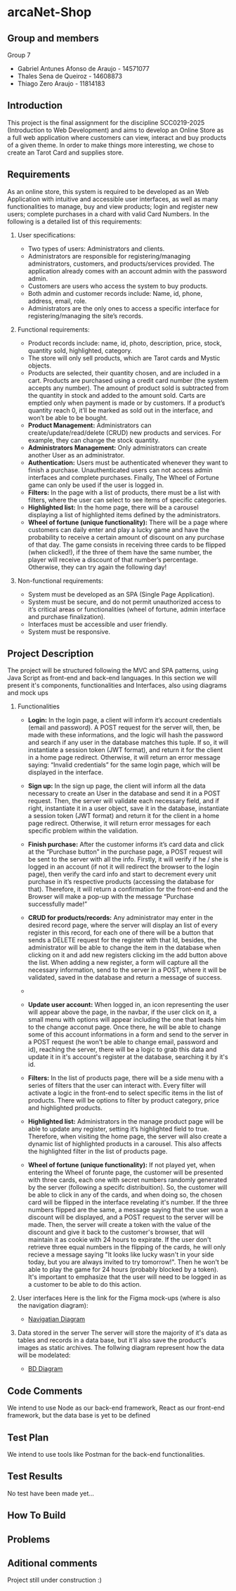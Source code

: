 # arcaNet-Shop

## Group and members
Group 7

* Gabriel Antunes Afonso de Araujo - 14571077
* Thales Sena de Queiroz - 14608873
* Thiago Zero Araujo - 11814183

## Introduction

This project is the final assignment for the discipline SCC0219-2025 (Introduction to Web Development) and aims to develop an Online Store as a full web application where customers can view, interact and buy products of a given theme. In order to make things more interesting, we chose to create an Tarot Card and supplies store.

## Requirements

As an online store, this system is required to be developed as an Web Application with intuitive and accessible user interfaces, as well as many functionalities to manage, buy and view products; login and register new users; complete purchases in a chard with valid Card Numbers. In the following is a detailed list of this requirements:

1. User specifications:
    - Two types of users: Administrators and clients.
    - Administrators are responsible for registering/managing administrators, customers, and products/services provided. The application already comes with an account admin with the password admin.
    - Customers are users who access the system to buy products.
    - Both admin and customer records include: Name, id, phone, address, email, role.
    - Administrators are the only ones to access a specific interface for  registering/managing the site’s records.

2. Functional requirements:
    - Product records include: name, id, photo, description, price, stock, quantity sold, highlighted, category.
    - The store will only sell products, which are Tarot cards and Mystic objects.
    - Products are selected, their quantity chosen, and are included in a cart. Products are purchased using a credit card number (the system accepts any number). The amount of product sold is subtracted from the quantity in stock and added to the amount sold. Carts are emptied only when payment is made or by customers. If a product’s quantity reach 0, it’ll be marked as sold out in the interface, and won’t be able to be bought.
    - **Product Management:** Administrators can create/update/read/delete (CRUD) new products and services. For example, they can change the stock quantity.
    - **Administrators Management:** Only administrators can create another User as an administrator.
    - **Authentication:** Users must be authenticated whenever they want to finish a purchase. Unauthenticated users can not access admin interfaces and complete purchases. Finally, The Wheel of Fortune game can only be used if the user is logged in.
    - **Filters:** In the page with a list of products, there must be a list with filters, where the user can select to see items of specific categories. 
    - **Highlighted list:** In the home page, there will be a carousel displaying a list of highlighted items defined by the administrators.
    - **Wheel of fortune (unique functionality):** There will be a page where customers can daily enter and play a lucky game and have the probability to receive a certain amount of discount on any purchase of that day. The game consists in receiving three cards to be flipped (when clicked!), if the three of them have the same number, the player will receive a discount of that number’s percentage. Otherwise, they can try again the following day!

3. Non-functional requirements:
    - System must be developed as an SPA (Single Page Application).
    - System must be secure, and do not permit unauthorized access to it’s critical areas or functionalities (wheel of fortune, admin interface and purchase finalization).
    - Interfaces must be accessible and user friendly.
    - System must be responsive.

## Project Description
The project will be structured following the MVC and SPA patterns, using Java Script as front-end and back-end languages. In this section we will present it's components, functionalities and Interfaces, also using diagrams and mock ups

1. Functionalities
   - **Login:** In the login page, a client will inform it’s account credentials (email and password). A POST request for the server will, then, be made with these informations, and the logic will hash the password and search if any user in the database matches this tuple. If so, it will instantiate a session token (JWT format), and return it for the client in a home page redirect. Otherwise, it will return an error message saying: “Invalid credentials” for the same login page, which will be displayed in the interface.
     
   - **Sign up:** In the sign up page, the client will inform all the data necessary to create an User in the database and send it in a POST request. Then, the server will validate each necessary field, and if right, instantiate it in a user object, save it in the database, instantiate a session token (JWT format) and return it for the client in a home page redirect. Otherwise, it will return error messages for each specific problem within the validation.
     
   - **Finish purchase:** After the customer informs it’s card data and click at the “Purchase button” in the purchase page, a POST request will be sent to the server with all the info. Firstly, it will verify if he / she is logged in an account (if not it will redirect the browser to the login page), then verify the card info and start to decrement every unit purchase in it’s respective products (accessing the database for that). Therefore, it will return a confirmation for the front-end and the Browser will make a pop-up with the message “Purchase successfully made!”
     
   - **CRUD for products/records:** Any administrator may enter in the desired record page, where the server will display an list of every register in this record, for each one of there will be a button that sends a DELETE request for the register with that Id, besides, the administrator will be able to change the item in the database when clicking on it and add new registers clicking im the add button above the list. When adding a new register, a form will capture all the necessary information, send to the server in a POST, where it will be validated, saved in the database and return a message of success.
   - 
   - **Update user account:** When logged in, an icon representing the user will appear above the page, in the navbar, if the user click on it, a small menu with options will appear including the one that leads him to the change acconut page. Once there, he will be able to change some of this account informations in a form and send to the server in a POST request (he won't be able to change email, password and id), reaching the server, there will be a logic to grab this data and update it in it's account's register at the database, searching it by it's id.
     
   - **Filters:** In the list of products page, there will be a side menu with a series of filters that the user can interact with. Every filter will activate a logic in the front-end to select specific items in the list of products. There will be options to filter by product category, price and highlighted products.
     
   - **Highlighted list:** Administrators in the manage product page will be able to update any register, setting it’s highlighted field to true. Therefore, when visiting the home page, the server will also create a dynamic list of highlighted products in a carousel. This also affects the highlighted filter in the list of products page.
     
   - **Wheel of fortune (unique functionality):** If not played yet, when entering the Wheel of forunte page, the customer will be presented with three cards, each one with secret numbers randomly generated by the server (following a specifc distribuition). So, the customer will be able to click in any of the cards, and when doing so, the chosen card will be flipped in the interface revelating it's number. If the three numbers flipped are the same, a message saying that the user won a discount will be displayed, and a POST request to the server will be made. Then, the server will create a token with the value of the discount and give it back to the customer's browser, that will maintain it as cookie with 24 hours to expirate. If the user don't retrieve three equal numbers in the flipping of the cards, he will only recieve a message saying "It looks like lucky wasn't in your side today, but you are always invited to try tomorrow!". Then he won't be able to play the game for 24 hours (probably blocked by a token). It's important to emphasize that the user will need to be logged in as a customer to be able to do this action.

3. User interfaces
    Here is the link for the Figma mock-ups (where is also the navigation diagram):
   - [Navigatian Diagram](https://www.figma.com/design/F4yVIgxYHlghHsNsOMQDcE/ArcaNet?node-id=39-1246&t=cLRZ0zj6Dxyo2PNW-1)
     
5. Data stored in the server
   The server will store the majority of it's data as tables and records in a data base, but it'll also save the product's images as static archives.
   The follwing diagram represent how the data will be modelated:
   - [BD Diagram](https://github.com/GabrielAntunes34/arcaNet-Shop/blob/main/docs/dataBaseDiagram.pdf)
    
## Code Comments

  We intend to use Node as our back-end framework, React as our front-end framework, but the data base is yet to be defined

## Test Plan

  We intend to use tools like Postman for the back-end functionalities.
  
## Test Results

  No test have been made yet...

## How To Build

## Problems

## Aditional comments

Project still under construction :)

